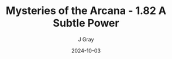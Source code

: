 ---
title: 'Mysteries of the Arcana - 1.82 A Subtle Power'
alt: 'Mysteries of the Arcana'
date: '2024-10-03'
author: 'J Gray'
artist: 'Keira'
---